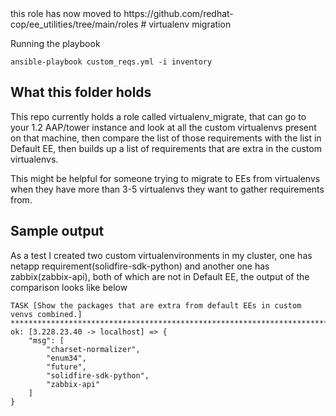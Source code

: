 <DEPRECATED>
this role has now moved to https://github.com/redhat-cop/ee_utilities/tree/main/roles
# virtualenv migration

Running the playbook
```
ansible-playbook custom_reqs.yml -i inventory
```

## What this folder holds
This repo currently holds a role called virtualenv_migrate, that can go to your 1.2 AAP/tower instance and look at all the custom virtualenvs present on that machine, then compare the list of those requirements with the list in Default EE, then builds up a list of requirements that are extra in the custom virtualenvs.

This might be helpful for someone trying to migrate to EEs from virtualenvs when they have more than 3-5 virtualenvs they want to gather requirements from.


## Sample output
As a test I created two custom virtualenvironments in my cluster, one has netapp requirement(solidfire-sdk-python) and another one has zabbix(zabbix-api), both of which are not in Default EE, the output of the comparison looks like below

```
TASK [Show the packages that are extra from default EEs in custom venvs combined.] ***********************************************************************************************************************************************************
ok: [3.228.23.40 -> localhost] => {
    "msg": [
        "charset-normalizer",
        "enum34",
        "future",
        "solidfire-sdk-python",
        "zabbix-api"
    ]
}
```
